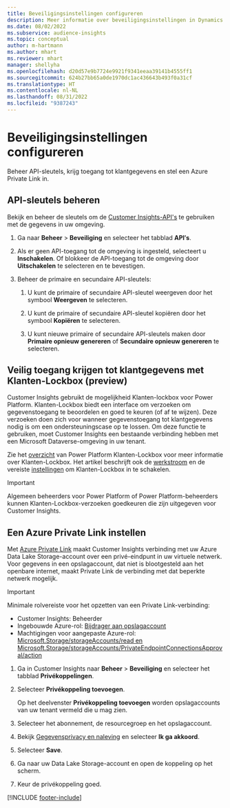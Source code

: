```yaml
---
title: Beveiligingsinstellingen configureren
description: Meer informatie over beveiligingsinstellingen in Dynamics 365 Customer Insights.
ms.date: 08/02/2022
ms.subservice: audience-insights
ms.topic: conceptual
author: m-hartmann
ms.author: mhart
ms.reviewer: mhart
manager: shellyha
ms.openlocfilehash: d20d57e9b7724e9921f9341eeaa39141b4555ff1
ms.sourcegitcommit: 624b27bb65a0de1970dc1ac436643b493f0a31cf
ms.translationtype: HT
ms.contentlocale: nl-NL
ms.lasthandoff: 08/31/2022
ms.locfileid: "9387243"
---
```

# <a name="configure-security-settings"></a>Beveiligingsinstellingen configureren

Beheer API-sleutels, krijg toegang tot klantgegevens en stel een Azure Private Link in.

## <a name="manage-api-keys"></a>API-sleutels beheren

Bekijk en beheer de sleutels om de [Customer Insights-API's](apis.md) te gebruiken met de gegevens in uw omgeving.

1. Ga naar **Beheer** > **Beveiliging** en selecteer het tabblad **API′s**.

1. Als er geen API-toegang tot de omgeving is ingesteld, selecteert u **Inschakelen**. Of blokkeer de API-toegang tot de omgeving door **Uitschakelen** te selecteren en te bevestigen.

1. Beheer de primaire en secundaire API-sleutels:

   1. U kunt de primaire of secundaire API-sleutel weergeven door het symbool **Weergeven** te selecteren.

   1. U kunt de primaire of secundaire API-sleutel kopiëren door het symbool **Kopiëren** te selecteren.

   1. U kunt nieuwe primaire of secundaire API-sleutels maken door **Primaire opnieuw genereren** of **Secundaire opnieuw genereren** te selecteren.

## <a name="securely-access-customer-data-with-customer-lockbox-preview"></a>Veilig toegang krijgen tot klantgegevens met Klanten-Lockbox (preview)

Customer Insights gebruikt de mogelijkheid Klanten-lockbox voor Power Platform. Klanten-Lockbox biedt een interface om verzoeken om gegevenstoegang te beoordelen en goed te keuren (of af te wijzen). Deze verzoeken doen zich voor wanneer gegevenstoegang tot klantgegevens nodig is om een ondersteuningscase op te lossen. Om deze functie te gebruiken, moet Customer Insights een bestaande verbinding hebben met een Microsoft Dataverse-omgeving in uw tenant.

Zie het [overzicht](/power-platform/admin/about-lockbox#summary) van Power Platform Klanten-Lockbox voor meer informatie over Klanten-Lockbox. Het artikel beschrijft ook de [werkstroom](/power-platform/admin/about-lockbox#workflow) en de vereiste [instellingen](/power-platform/admin/about-lockbox#enable-the-lockbox-policy) om Klanten-Lockbox in te schakelen.

> [!IMPORTANT]
> Algemeen beheerders voor Power Platform of Power Platform-beheerders kunnen Klanten-Lockbox-verzoeken goedkeuren die zijn uitgegeven voor Customer Insights.

## <a name="set-up-an-azure-private-link"></a>Een Azure Private Link instellen

Met [Azure Private Link](/azure/private-link/private-link-overview) maakt Customer Insights verbinding met uw Azure Data Lake Storage-account over een privé-eindpunt in uw virtuele netwerk. Voor gegevens in een opslagaccount, dat niet is blootgesteld aan het openbare internet, maakt Private Link de verbinding met dat beperkte netwerk mogelijk.

> [!IMPORTANT]
> Minimale rolvereiste voor het opzetten van een Private Link-verbinding:
>
> - Customer Insights: Beheerder
> - Ingebouwde Azure-rol: [Bijdrager aan opslagaccount](/azure/role-based-access-control/built-in-roles#storage-account-contributor)
> - Machtigingen voor aangepaste Azure-rol: [Microsoft.Storage/storageAccounts/read en Microsoft.Storage/storageAccounts/PrivateEndpointConnectionsApproval/action](/azure/role-based-access-control/resource-provider-operations#microsoftstorage)

1. Ga in Customer Insights naar **Beheer** > **Beveiliging** en selecteer het tabblad **Privékoppelingen**.

1. Selecteer **Privékoppeling toevoegen**.

   Op het deelvenster **Privékoppeling toevoegen** worden opslagaccounts van uw tenant vermeld die u mag zien.

1. Selecteer het abonnement, de resourcegroep en het opslagaccount.

1. Bekijk [Gegevensprivacy en naleving](connections.md#data-privacy-and-compliance) en selecteer **Ik ga akkoord**.

1. Selecteer **Save**.

1. Ga naar uw Data Lake Storage-account en open de koppeling op het scherm.

1. Keur de privékoppeling goed.


[!INCLUDE [footer-include](includes/footer-banner.md)]
